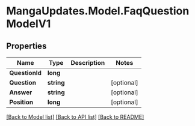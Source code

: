 # MangaUpdates.Model.FaqQuestionModelV1

## Properties

Name | Type | Description | Notes
------------ | ------------- | ------------- | -------------
**QuestionId** | **long** |  | 
**Question** | **string** |  | [optional] 
**Answer** | **string** |  | [optional] 
**Position** | **long** |  | [optional] 

[[Back to Model list]](../README.md#documentation-for-models) [[Back to API list]](../README.md#documentation-for-api-endpoints) [[Back to README]](../README.md)

